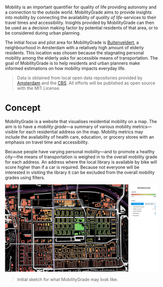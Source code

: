 Mobility is an important quantifier for quality of life providing autonomy and a connection to the outside world. MobilityGrade aims to provide insights into mobility by connecting the availability of *quality of life*-services to their travel times and accessibility. Insights provided by MobilityGrade can then be used as a decision making factor by potential residents of that area, or to be considered during urban planning.

The initial focus and pilot area for MobilityGrade is [Buitenveldert](https://en.wikipedia.org/wiki/Buitenveldert), a neighbourhood in Amsterdam with a relatively high amount of elderly residents. This location was chosen because the stagnating personal mobility among the elderly asks for accessible means of transportation. The goal of MobilityGrade is to help residents and urban planners make informed estimations on how mobility impacts everyday life.

> Data is obtained from local open data repositories provided by [Amsterdam](https://data.amsterdam.nl/) and the [CBS](https://opendata.cbs.nl/). All efforts will be published as open source with the MIT License.

# Concept
MobilityGrade is a website that visualises residential mobility on a map. The aim is to have a *mobility grade*—a summary of various mobility metrics—visible for each residential address on the map. Mobility metrics may include the availability of health care, education, or grocery stores with an emphasis on travel time and accessibility.

Because people have varying personal mobility—and to promote a healthy city—the means of transportation is weighed in to the overall mobility grade for each address. An address where the local library is available by bike will score higher than if a car is required. Because not everyone will be interested in visiting the library it can be excluded from the overall mobility grades using filters.

![A map of Buitenveldert with a data visualisation indicating mobility for each address.](media/sketch.buitenveldert-map.jpg)
> Initial sketch for what MobilityGrade may look like.


